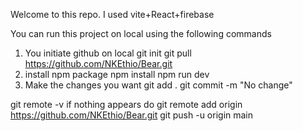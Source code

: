 Welcome to this repo.
I used vite+React+firebase

You can run this project on local using the following commands
1. You initiate github on local
 git init
 git pull https://github.com/NKEthio/Bear.git
2. install npm package 
 npm install
 npm run dev
3. Make the changes you want 
 git add .
 git commit -m "No change"

 git remote -v 
    if nothing appears do
    git remote add origin https://github.com/NKEthio/Bear.git
 git push -u origin main
